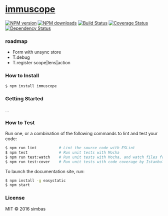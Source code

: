 # [immuscope](https://github.com/simbas/immuscope)

[![NPM version](http://img.shields.io/npm/v/immuscope.svg?style=flat-square)](https://www.npmjs.com/package/immuscope)
[![NPM downloads](http://img.shields.io/npm/dm/immuscope.svg?style=flat-square)](https://www.npmjs.com/package/immuscope)
[![Build Status](http://img.shields.io/travis/simbas/immuscope/master.svg?style=flat-square)](https://travis-ci.org/simbas/immuscope)
[![Coverage Status](https://img.shields.io/coveralls/simbas/immuscope.svg?style=flat-square)](https://coveralls.io/simbas/immuscope)
[![Dependency Status](http://img.shields.io/david/simbas/immuscope.svg?style=flat-square)](https://david-dm.org/simbas/immuscope)

>

### roadmap

- Form with unsync store
- T.debug
- T.register scope|lens|action

### How to Install

```sh
$ npm install immuscope
```

### Getting Started

...

### How to Test

Run one, or a combination of the following commands to lint and test your code:

```sh
$ npm run lint          # Lint the source code with ESLint
$ npm test              # Run unit tests with Mocha
$ npm run test:watch    # Run unit tests with Mocha, and watch files for changes
$ npm run test:cover    # Run unit tests with code coverage by Istanbul
```

To launch the documentation site, run:

```sh
$ npm install -g easystatic
$ npm start
```

### License

MIT © 2016 simbas
